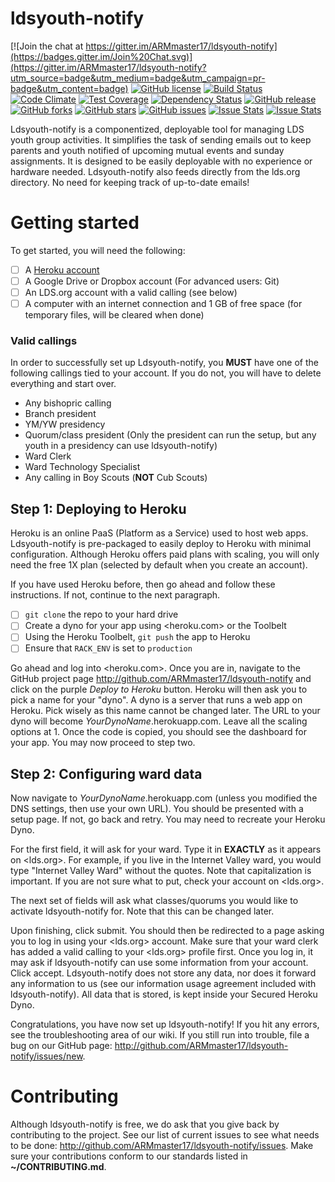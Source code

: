 # ldsyouth-notify

[![Join the chat at https://gitter.im/ARMmaster17/ldsyouth-notify](https://badges.gitter.im/Join%20Chat.svg)](https://gitter.im/ARMmaster17/ldsyouth-notify?utm_source=badge&utm_medium=badge&utm_campaign=pr-badge&utm_content=badge)
[![GitHub license](https://img.shields.io/github/license/ARMmaster17/ldsyouth-notify.svg)](https://github.com/ARMmaster17/ldsyouth-notify)
[![Build Status](https://travis-ci.org/ARMmaster17/ldsyouth-notify.svg)](https://travis-ci.org/ARMmaster17/ldsyouth-notify)
[![Code Climate](https://codeclimate.com/github/ARMmaster17/ldsyouth-notify/badges/gpa.svg)](https://codeclimate.com/github/ARMmaster17/ldsyouth-notify)
[![Test Coverage](https://codeclimate.com/github/ARMmaster17/ldsyouth-notify/badges/coverage.svg)](https://codeclimate.com/github/ARMmaster17/ldsyouth-notify/coverage)
[![Dependency Status](https://www.versioneye.com/user/projects/5591374a3965610019000020/badge.svg?style=flat)](https://www.versioneye.com/user/projects/5591374a3965610019000020)
[![GitHub release](https://img.shields.io/github/release/ARMmaster17/ldsyouth-notify.svg)](https://github.com/ARMmaster17/ldsyouth-notify)
[![GitHub forks](https://img.shields.io/github/forks/ARMmaster17/ldsyouth-notify.svg)](https://github.com/ARMmaster17/ldsyouth-notify)
[![GitHub stars](https://img.shields.io/github/stars/ARMmaster17/ldsyouth-notify.svg)](https://github.com/ARMmaster17/ldsyouth-notify)
[![GitHub issues](https://img.shields.io/github/issues/ARMmaster17/ldsyouth-notify.svg)](https://github.com/ARMmaster17/ldsyouth-notify)
[![Issue Stats](http://issuestats.com/github/ARMmaster17/ldsyouth-notify/badge/pr?style=flat)](http://issuestats.com/github/ARMmaster17/ldsyouth-notify)
[![Issue Stats](http://issuestats.com/github/ARMmaster17/ldsyouth-notify/badge/issue?style=flat)](http://issuestats.com/github/ARMmaster17/ldsyouth-notify)

Ldsyouth-notify is a componentized, deployable tool for managing LDS youth group activities. It simplifies the task of sending emails out to keep parents and youth notified of upcoming mutual events and sunday assignments. It is designed to be easily deployable with no experience or hardware needed. Ldsyouth-notify also feeds directly from the lds.org directory. No need for keeping track of up-to-date emails!

# Getting started
To get started, you will need the following:
- [ ] A [Heroku account](heroku.com)
- [ ] A Google Drive or Dropbox account (For advanced users: Git)
- [ ] An LDS.org account with a valid calling (see below)
- [ ] A computer with an internet connection and 1 GB of free space (for temporary files, will be cleared when done)

### Valid callings
In order to successfully set up Ldsyouth-notify, you **MUST** have one of the following callings tied to your account. If you do not, you will have to delete everything and start over.
- Any bishopric calling
- Branch president
- YM/YW presidency
- Quorum/class president (Only the president can run the setup, but any youth in a presidency can use ldsyouth-notify)
- Ward Clerk
- Ward Technology Specialist
- Any calling in Boy Scouts (**NOT** Cub Scouts)

## Step 1: Deploying to Heroku
Heroku is an online PaaS (Platform as a Service) used to host web apps. Ldsyouth-notify is pre-packaged to easily deploy to Heroku with minimal configuration. Although Heroku offers paid plans with scaling, you will only need the free 1X plan (selected by default when you create an account).

If you have used Heroku before, then go ahead and follow these instructions. If not, continue to the next paragraph.
- [ ] `git clone` the repo to your hard drive
- [ ] Create a dyno for your app using <heroku.com> or the Toolbelt
- [ ] Using the Heroku Toolbelt, `git push` the app to Heroku
- [ ] Ensure that `RACK_ENV` is set to `production`

Go ahead and log into <heroku.com>. Once you are in, navigate to the GitHub project page <http://github.com/ARMmaster17/ldsyouth-notify> and click on the purple *Deploy to Heroku* button. Heroku will then ask you to pick a name for your "dyno". A dyno is a server that runs a web app on Heroku. Pick wisely as this name cannot be changed later. The URL to your dyno will become *YourDynoName*.herokuapp.com. Leave all the scaling options at 1. Once the code is copied, you should see the dashboard for your app. You may now proceed to step two.

## Step 2: Configuring ward data
Now navigate to *YourDynoName*.herokuapp.com (unless you modified the DNS settings, then use your own URL). You should be presented with a setup page. If not, go back and retry. You may need to recreate your Heroku Dyno.

For the first field, it will ask for your ward. Type it in **EXACTLY** as it appears on <lds.org>. For example, if you live in the Internet Valley ward, you would type "Internet Valley Ward" without the quotes. Note that capitalization is important. If you are not sure what to put, check your account on <lds.org>.

The next set of fields will ask what classes/quorums you would like to activate ldsyouth-notify for. Note that this can be changed later.

Upon finishing, click submit. You should then be redirected to a page asking you to log in using your <lds.org> account. Make sure that your ward clerk has added a valid calling to your <lds.org> profile first. Once you log in, it may ask if ldsyouth-notify can use some information from your account. Click accept. Ldsyouth-notify does not store any data, nor does it forward any information to us (see our information usage agreement included with ldsyouth-notify). All data that is stored, is kept inside your Secured Heroku Dyno.

Congratulations, you have now set up ldsyouth-notify! If you hit any errors, see the troubleshooting area of our wiki. If you still run into trouble, file a bug on our GitHub page: <http://github.com/ARMmaster17/ldsyouth-notify/issues/new>.

# Contributing
Although ldsyouth-notify is free, we do ask that you give back by contributing to the project. See our list of current issues to see what needs to be done: <http://github.com/ARMmaster17/ldsyouth-notify/issues>. Make sure your contributions conform to our standards listed in **~/CONTRIBUTING.md**.

